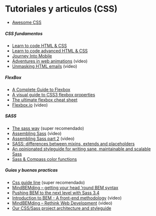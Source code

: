# Tutoriales y articulos (CSS)

* [Awesome CSS](https://github.com/sotayamashita/awesome-css#awesome-css)

##### CSS fundamentos
* [Learn to code HTML & CSS](http://learn.shayhowe.com/html-css/)
* [Learn to code advanced HTML & CSS ](http://learn.shayhowe.com/advanced-html-css/)
* [Journey Into Mobile](https://www.codeschool.com/courses/journey-into-mobile)
* [Adventures in web animations](https://www.codeschool.com/courses/adventures-in-web-animations) (video)
* [Unmasking HTML emails](https://www.codeschool.com/courses/unmasking-html-emails) (video)


##### FlexBox
* [A Complete Guide to Flexbox](https://css-tricks.com/snippets/css/a-guide-to-flexbox/)
* [A visual guide to CSS3 flexbox properties](https://scotch.io/tutorials/a-visual-guide-to-css3-flexbox-properties)
* [The ultimate flexbox cheat sheet](http://www.sketchingwithcss.com/samplechapter/cheatsheet.html)
* [Flexbox.io](http://flexbox.io/#/) (video)

##### SASS
* [The sass way](http://thesassway.com) (super recomendado)
* [Assembling Sass](https://www.codeschool.com/courses/assembling-sass) (video)
* [Assembling Sass part 2](https://www.codeschool.com/courses/assembling-sass-part-2) (video)
* [SASS: differences between mixins, extends and placeholders](http://krasimirtsonev.com/blog/article/SASS-mixins-extends-and-placeholders-differences-use-cases)
* [An opinionated styleguide for writing sane, maintainable and scalable Sass](http://sass-guidelin.es)
* [Sass & Compass color functions](http://jackiebalzer.com/color)


##### Guias y buenas practicas
* [Css guide line](http://cssguidelin.es) (super recomendado)
* [MindBEMding – getting your head ’round BEM syntax](http://csswizardry.com/2013/01/mindbemding-getting-your-head-round-bem-syntax/)
* [Pushing BEM to the next level with Sass 3.4](https://medium.com/@marcmintel/pushing-bem-to-the-next-level-with-sass-3-4-5239d2371321)
* [Introduction to BEM - A front-end methodology](https://www.youtube.com/watch?v=IO-4Z32O--c&feature=youtu.be) (video)
* [MindBEMding – Rethink Web Development](https://www.youtube.com/watch?v=vgg-NsKZaE4&feature=youtu.be) (video)
* [Our CSS/Sass project architecture and styleguide](https://subvisual.co/blog/posts/32-our-css-sass-project-architecture-and-styleguide)
